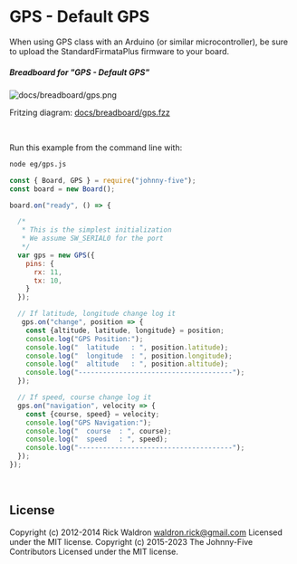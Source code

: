 <!--remove-start-->

# GPS - Default GPS

<!--remove-end-->


When using GPS class with an Arduino (or similar microcontroller), be sure to upload the StandardFirmataPlus firmware to your board.





##### Breadboard for "GPS - Default GPS"



![docs/breadboard/gps.png](breadboard/gps.png)<br>

Fritzing diagram: [docs/breadboard/gps.fzz](breadboard/gps.fzz)

&nbsp;




Run this example from the command line with:
```bash
node eg/gps.js
```


```javascript
const { Board, GPS } = require("johnny-five");
const board = new Board();

board.on("ready", () => {

  /*
   * This is the simplest initialization
   * We assume SW_SERIAL0 for the port
   */
  var gps = new GPS({
    pins: {
      rx: 11,
      tx: 10,
    }
  });

  // If latitude, longitude change log it
   gps.on("change", position => {
    const {altitude, latitude, longitude} = position;
    console.log("GPS Position:");
    console.log("  latitude   : ", position.latitude);
    console.log("  longitude  : ", position.longitude);
    console.log("  altitude   : ", position.altitude);
    console.log("--------------------------------------");
  });

  // If speed, course change log it
  gps.on("navigation", velocity => {
    const {course, speed} = velocity;
    console.log("GPS Navigation:");
    console.log("  course  : ", course);
    console.log("  speed   : ", speed);
    console.log("--------------------------------------");
  });
});

```








&nbsp;

<!--remove-start-->

## License
Copyright (c) 2012-2014 Rick Waldron <waldron.rick@gmail.com>
Licensed under the MIT license.
Copyright (c) 2015-2023 The Johnny-Five Contributors
Licensed under the MIT license.

<!--remove-end-->
